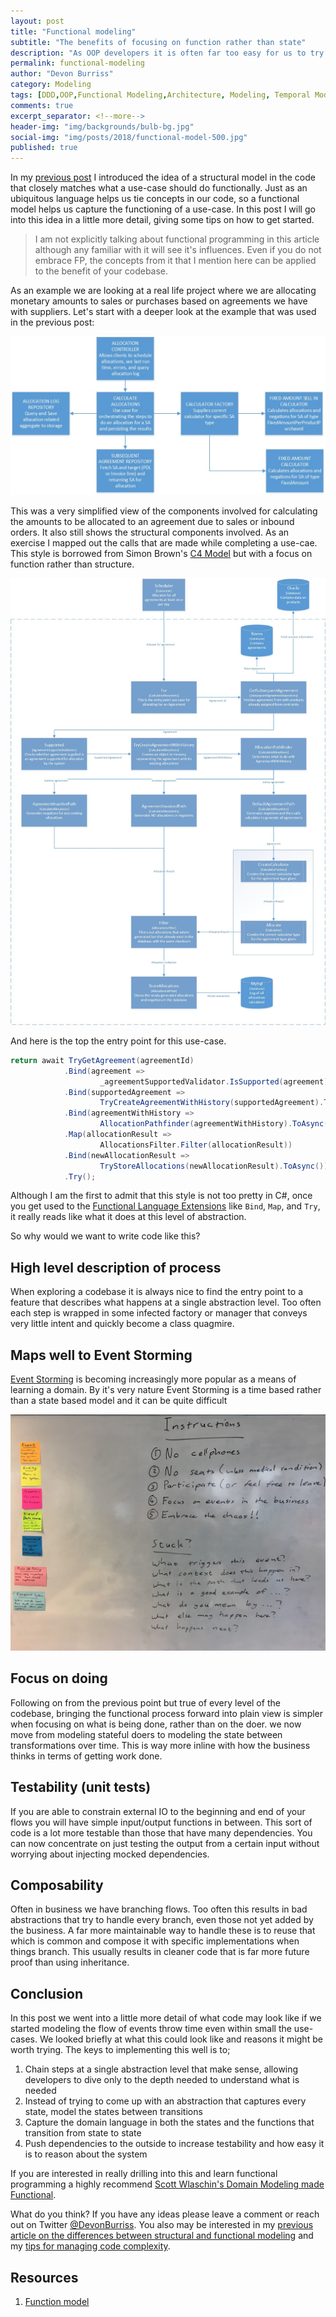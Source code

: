```yaml
---
layout: post
title: "Functional modeling"
subtitle: "The benefits of focusing on function rather than state"
description: "As OOP developers it is often far too easy for us to try create a model that captures every state. This is almost always a poor abstraction. What if instead of trying to model every possible state at rest we modeled the change of state over time? This article explores what that might look like."
permalink: functional-modeling
author: "Devon Burriss"
category: Modeling
tags: [DDD,OOP,Functional Modeling,Architecture, Modeling, Temporal Modeling]
comments: true
excerpt_separator: <!--more-->
header-img: "img/backgrounds/bulb-bg.jpg"
social-img: "img/posts/2018/functional-model-500.jpg"
published: true
---
```


In my [previous post](/functional-structural-impedance-mismatch) I introduced the idea of a structural model in the code that closely matches what a use-case should do functionally. Just as an ubiquitous language helps us tie concepts in our code, so a functional model helps us capture the functioning of a use-case. In this post I will go into this idea in a little more detail, giving some tips on how to get started.
<!--more-->

> I am not explicitly talking about functional programming in this article although any familiar with it will see it's influences. Even if you do not embrace FP, the concepts from it that I mention here can be applied to the benefit of your codebase.

As an example we are looking at a real life project where we are allocating monetary amounts to sales or purchases based on agreements we have with suppliers.
Let's start with a deeper look at the example that was used in the previous post:

![Allocation functional structure](/img/posts/2018/functional-structure.jpg)

This was a very simplified view of the components involved for calculating the amounts to be allocated to an agreement due to sales or inbound orders. It also still shows the structural components involved. As an exercise I mapped out the calls that are made while completing a use-cae. This style is borrowed from Simon Brown's [C4 Model](https://c4model.com) but with a focus on function rather than structure.

![Allocation functional structure](/img/posts/2018/functional-model.jpg)

And here is the top the entry point for this use-case.

```csharp
return await TryGetAgreement(agreementId)
            .Bind(agreement => 
                    _agreementSupportedValidator.IsSupported(agreement).ToAsync())
            .Bind(supportedAgreement => 
                    TryCreateAgreementWithHistory(supportedAgreement).ToAsync())
            .Bind(agreementWithHistory => 
                    AllocationPathfinder(agreementWithHistory).ToAsync())
            .Map(allocationResult => 
                    AllocationsFilter.Filter(allocationResult))
            .Bind(newAllocationResult => 
                    TryStoreAllocations(newAllocationResult).ToAsync())
            .Try();
```

Although I am the first to admit that this style is not too pretty in C#, once you get used to the [Functional Language Extensions](https://github.com/louthy/language-ext) like `Bind`, `Map`, and `Try`, it really reads like what it does at this level of abstraction.

So why would we want to write code like this?

## High level description of process

When exploring a codebase it is always nice to find the entry point to a feature that describes what happens at a single abstraction level. Too often each step is wrapped in some infected factory or manager that conveys very little intent and quickly become a class quagmire.

## Maps well to Event Storming

[Event Storming](https://www.eventstorming.com/) is becoming increasingly more popular as a means of learning a domain. By it's very nature Event Storming is a time based rather than a state based model and it can be quite difficult 

![Event Storming legend](/img/posts/2018/es-legend.jpg)

## Focus on doing

Following on from the previous point but true of every level of the codebase, bringing the functional process forward into plain view is simpler when focusing on what is being done, rather than on the doer. we now move from modeling stateful doers to modeling the state between transformations over time. This is way more inline with how the business thinks in terms of getting work done.

## Testability (unit tests)

If you are able to constrain external IO to the beginning and end of your flows you will have simple input/output functions in between. This sort of code is a lot more testable than those that have many dependencies. You can now concentrate on just testing the output from a certain input without worrying about injecting mocked dependencies.

## Composability

Often in business we have branching flows. Too often this results in bad abstractions that try to handle every branch, even those not yet added by the business. A far more maintainable way to handle these is to reuse that which is common and compose it with specific implementations when things branch. This usually results in cleaner code that is far more future proof than using inheritance.

## Conclusion

In this post we went into a little more detail of what code may look like if we started modeling the flow of events throw time even within small the use-cases. We looked briefly at what this could look like and reasons it might be worth trying. The keys to implementing this well is to;

1. Chain steps at a single abstraction level that make sense, allowing developers to dive only to the depth needed to understand what is needed
1. Instead of trying to come up with an abstraction that captures every state, model the states between transitions
1. Capture the domain language in both the states and the functions that transition from state to state
1. Push dependencies to the outside to increase testability and how easy it is to reason about the system

If you are interested in really drilling into this and learn functional programming a highly recommend [Scott Wlaschin's Domain Modeling made Functional](https://pragprog.com/book/swdddf/domain-modeling-made-functional).

What do you think? If you have any ideas please leave a comment or reach out on Twitter [@DevonBurriss](https://twitter.com/DevonBurriss). You also may be interested in my [previous article on the differences between structural and functional modeling](/functional-structural-impedance-mismatch) and my [tips for managing code complexity](/managing-code-complexity).

## Resources

1. [Function model](https://en.wikipedia.org/wiki/Function_model)